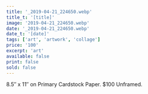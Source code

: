 ```yaml
---
title: '_2019-04-21_224650.webp'
title_t: '[title]'
image: '2019-04-21_224650.webp'
date: '_2019-04-21_224650.webp'
date_t: '[date]'
tags: ['art', 'artwork', 'collage']
price: '100'
excerpt: 'art'
available: false
print: false
sold: false
---
```



8.5″ x 11″ on Primary Cardstock Paper.
$100 Unframed.
